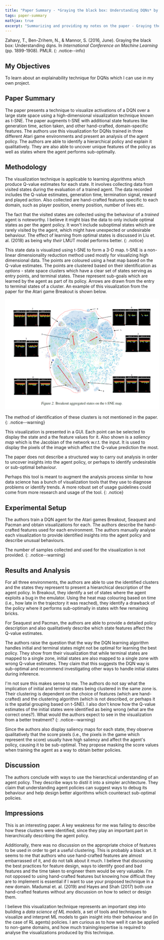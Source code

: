 ```yaml
---
title: "Paper Summary - *Graying the black box: Understanding DQNs* by Zahavy, Ben-Zrihem & Mannor (2016)"
tags: paper-summary
mathjax: true
excerpt: "Summarizing and providing my notes on the paper - Graying the black box: Understanding DQNs by Zahavy, Ben-Zrihem & Mannor (2016)"
---
```


Zahavy, T., Ben-Zrihem, N., & Mannor, S. (2016, June). Graying the black box: Understanding dqns. In
*International Conference on Machine Learning* (pp. 1899-1908). PMLR.
[<i class="far fa-file-pdf"></i>](http://proceedings.mlr.press/v48/zahavy16.pdf)
{: .notice--info}

## My Objectives

To learn about an explainability technique for DQNs which I can use in my own project.

## Paper Summary

The paper presents a technique to visualize activations of a DQN over a large state space using a
high-dimensional visualization technique known as t-SNE. The paper augments t-SNE with additional
state features like generation time, action taken, and other hand-crafted, domain-specific features.
The authors use this visualization for DQNs trained in three different Atari game environments and
present an analysis of the agent policy. The authors are able to identify a hierarchical policy
and explain it qualitatively. They are also able to uncover unique features of the policy as well
as states where the agent performs sub-optimally.

## Methodology

The visualization technique is applicable to learning algorithms which produce Q-value estimates for
each state. It involves collecting data from visited states during the evaluation of a trained agent.
The data recorded includes the Q-value estimates, generation time, termination signal, reward and
played action. Also collected are hand-crafted features specific to each domain, such as player
position, enemy position, number of lives etc.

The fact that the visited states are collected using the behaviour of a *trained* agent is noteworthy.
I believe it might bias the data to only include optimal states as per the agent policy. It won't
include suboptimal states which are rarely visited by the agent, which might have unexpected or
undesirable behaviour. The effect of learning from optimal states is discussed in Liu et. al. (2018)
as being why *their* LMUT model performs better.
{: .notice}

This state data is visualized using t-SNE to form a 3-D map. t-SNE is a non-linear dimensionality
reduction method used mostly for visualizing high dimensional data. The points are coloured using a
heat map based on the Q-value estimates. The points are clustered based on their identification as
*options* - state space clusters which have a clear set of states serving as entry points, and
terminal states. These represent sub-goals which are learned by the agent as part of its policy.
Arrows are drawn from the entry to terminal states of a cluster. An example of this visualization
from the paper for the Atari game Breakout is shown below.

![Figure 2 from Zahavy et. al. (2016)](/assets/images/fig-2-zahavy.png "Figure 2 from Zahavy et. al. (2016)")

The method of identification of these clusters is not mentioned in the paper.
{: .notice--warning}

This visualization is presented in a GUI. Each point can be selected to display the state and a the
feature values for it. Also shown is a *saliency map* which is the Jacobian of the network w.r.t.
the input. It is used to display the pixels of the image which affect the Q-value prediction the most.

The paper does not describe a structured way to carry out analysis in order to uncover insights into
the agent policy, or perhaps to identify undesirable or sub-optimal behaviour.

Perhaps this tool is meant to augment the analysis process similar to how data science has a bunch
of visualization tools that they use to diagnose problems or identify trends. A more robust set of
usage guidelines could come from more research and usage of the tool.
{: .notice}

## Experimental Setup

The authors train a DQN agent for the Atari games Breakout, Seaquest and Pacman and obtain
visualizations for each. The authors describe the hand-crafted features used for each environment.
The authors manually analyse each visualization to provide identified insights into the agent policy
and describe unusual behaviours.

The number of samples collected and used for the visualization is not provided.
{: .notice--warning}

## Results and Analysis

For all three environments, the authors are able to use the identified clusters and the states they
represent to present a hierarchical description of the agent policy. In Breakout, they identify a
set of states where the agent exploits a bug in the emulator. Using the heat map colouring based on
time (i.e., how late in the trajectory it was reached), they identify a drawback of the policy where
it performs sub-optimally in states with few remaining bricks.

For Seaquest and Pacman, the authors are able to provide a detailed policy description and also
qualitatively describe which state features affect the Q-value estimates.

The authors raise the question that the way the DQN learning algorithm handles initial and terminal
states might not be optimal for learning the best policy. They show from their visualization that
while terminal states are mapped to a single zone, initial states are also mapped to a single zone
with wrong Q-value estimates. They claim that this suggests the DQN way is sub-optimal and recommend
investigating other ways to handle initial states during inference.

I'm not sure this makes sense to me. The authors do not say what the implication of initial and
terminal states being clustered in the same zone is. Their clustering is dependent on the choice of
features (which are hand-crafted) and the clustering algorithm (which is not described, or perhaps
it is the spatial grouping based on t-SNE). I also don't know how the Q-value estimates of the initial
states were identified as being wrong (what are the correct ones?). What would the authors expect to
see in the visualization from a better treatment?
{: .notice--warning}

Since the authors also display saliency maps for each state, they observe qualitatively that the
score pixels (i.e., the pixels in the game which represent the score) usually have high saliency and
affect the agent's policy, causing it to be sub-optimal. They propose masking the score values when
training the agent as a way to obtain better policies.

## Discussion

The authors conclude with ways to use the hierarchical understanding of an agent policy. They describe
ways to distil it into a simpler architecture. They claim that understanding agent policies can
suggest ways to debug its behaviour and help design better algorithms which counteract sub-optimal
policies.

## Impressions

This is an interesting paper. A key weakness for me was failing to describe how these clusters were
identified, since they play an important part in hierarchically describing the agent policy.

Additionally, there was no discussion on the appropriate choice of features to be used in order to get a
useful clustering. This is probably a black art. It seems to me that authors who use hand-crafted features
are almost embarrassed of it, and do not talk about it much. I believe that discussing the best
practices for feature design, ways to identify good and bad features and the time taken to
engineer them would be very valuable. I'm not opposed to using hand-crafted features but knowing
how difficult they are to implement is essential if I want to use your proposed technique in a new
domain. Madumal et. al. (2019) and Hayes and Shah (2017) both use hand-crafted features without
any discussion on how to select or design them.

I believe this visualization technique represents an important step into building a *data science of
ML models*, a set of tools and techniques to visualize and interpret ML models to gain insight into
their behaviour and (in the case of RL agents) policies. I am curious as to how well it can be applied
to non-game domains, and how much training/expertise is required to analyse the visualizations
produced by this technique.
